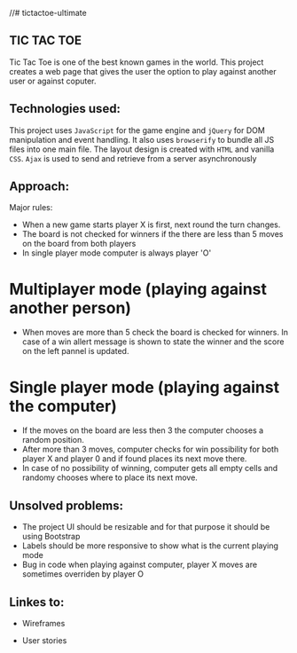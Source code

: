 //# tictactoe-ultimate

## TIC TAC TOE

Tic Tac Toe is one of the best known games in the world. This project creates a web page that gives the user the option to play against another user or against coputer.

## Technologies used:
This project uses `JavaScript` for the game engine and `jQuery` for DOM manipulation and event handling. It also uses `browserify` to bundle all JS files into one main file. The layout design is created with `HTML` and vanilla `CSS`. `Ajax` is used to send and retrieve from a server asynchronously

## Approach:
Major rules:
- When a new game starts player X is first, next round the turn changes.
- The board is not checked for winners if the there are less than 5 moves on the board from both players
- In single player mode computer is always player 'O'

# Multiplayer mode (playing against another person)
- When moves are more than 5 check the board is checked for winners. In case of a win allert message is shown to state the winner and the score on the left pannel is updated.

# Single player mode (playing against the computer)
 - If the moves on the board are less then 3 the computer chooses a random position.
 - After more than 3 moves, computer checks for win possibility for both player X and player 0 and if found places its next move there.
 - In case of no possibility of winning, computer gets all empty cells and randomy chooses where to place its next move.

## Unsolved problems:
- The project UI should be resizable and for that purpose it should be using Bootstrap
- Labels should be more responsive to show what is the current playing mode
- Bug in code when playing against computer, player X moves are sometimes overriden by player O

## Linkes to:

- Wireframes

- User stories
